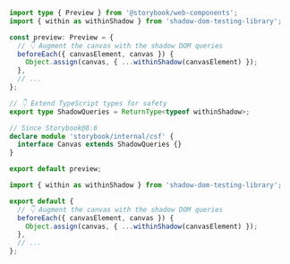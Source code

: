 ```ts filename=".storybook/preview.ts" renderer="web-components" language="ts"
import type { Preview } from '@storybook/web-components';
import { within as withinShadow } from 'shadow-dom-testing-library';

const preview: Preview = {
  // 👇 Augment the canvas with the shadow DOM queries
  beforeEach({ canvasElement, canvas }) {
    Object.assign(canvas, { ...withinShadow(canvasElement) });
  },
  // ...
};

// 👇 Extend TypeScript types for safety
export type ShadowQueries = ReturnType<typeof withinShadow>;

// Since Storybook@8.6
declare module 'storybook/internal/csf' {
  interface Canvas extends ShadowQueries {}
}

export default preview;
```

```js filename=".storybook/preview.js" renderer="web-components" language="js"
import { within as withinShadow } from 'shadow-dom-testing-library';

export default {
  // 👇 Augment the canvas with the shadow DOM queries
  beforeEach({ canvasElement, canvas }) {
    Object.assign(canvas, { ...withinShadow(canvasElement) });
  },
  // ...
};
```
